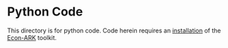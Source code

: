 # Python Code

This directory is for python code. Code herein requires an [installation](https://hark.readthedocs.io/en/latest/quick-start.html) of the [Econ-ARK](https://econ-ark.org) toolkit.
